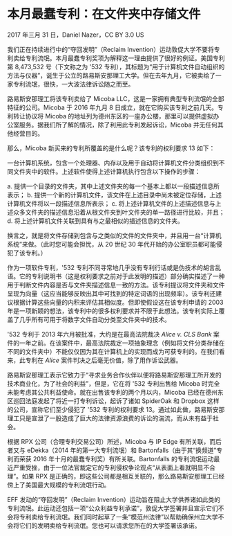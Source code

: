 # 本月最蠢专利：在文件夹中存储文件

2017 年三月 31 日，Daniel Nazer，CC BY 3.0 US

我们正在持续进行中的“夺回发明”（Reclaim Invention）运动敦促大学不要将专利卖给专利流氓。本月最蠢专利奖项为解释这一理由提供了很好的例证。美国专利第 8,473,532 号（下文称之为 '532 专利），其标题为“用于计算机文件自动组织的方法与仪器”，诞生于公立的路易斯安那理工大学。但在去年九月，它被卖给了一家专利流氓，很快，一大波法律诉讼随之而至。

路易斯安那理工将该专利卖给了 Micoba LLC，这是一家拥有典型专利流氓的全部特征的公司。Micoba 于 2016 年九月 8 日成立，就在它购买该专利之前几天。专利转让协议将 Micoba 的地址列为德州东区的一座办公楼，那里可以提供虚拟办公室服务。据我们所了解的情况，除了利用此专利发起诉讼，Micoba 并无任何其他经营目的。

那么，Micoba 新买来的专利所覆盖的是什么呢？该专利的权利要求 13 如下：

一台计算机系统，包含一个处理器、内存以及用于自动将计算机文件分类组织到不同文件夹中的软件。上述软件使得上述计算机执行包含以下操作的步骤：

a. 提供一个目录的文件夹，其中上述文件夹的每一个基本上都以一段描述信息所表示；
b. 提供一个新的计算机文件，该文件在上述目录中尚未被定位存储，上述计算机文件将以一段描述信息所表示；
c. 将上述计算机文件的上述描述信息与上述众多文件夹的描述信息沿着从根文件夹到叶文件夹的单一路径进行比较，并且；
d. 将上述计算机文件关联到具有与之最相似的描述信息的文件夹。

换言之，就是将文件存储到包含与之类似的文件的文件夹中，并且用一台“计算机系统”来做。（此时您可能会担忧，从 20 世纪 30 年代开始的办公室职员都可能侵犯了该专利。）

作为一项软件专利，'532 专利不同寻常地几乎没有专利行话或是伪技术的胡言乱语。它的专利说明书（这是权利要求之前对于此发明的描述）部分确实描述了一种用于判断文件内容是否与文件夹描述信息一致的方法。该专利提议将文件夹和文件呈现为向量（这应当能够反映出其中可找到的特定词语的出现频率）。该专利还建议根据计算这些向量的内积来评估其相似度。但即使假设这在该专利申请的 2003 年是一项新颖的想法，该专利中的很多权利要求并不限于此想法。该专利实际上覆盖了几乎所有可用于将数字文件自动分类至文件夹中的技术。

'532 专利于 2013 年六月被批准，大约是在最高法院裁决 _Alice v. CLS Bank_ 案件的一年之前。在该案件中，最高法院裁定一项抽象理念（例如将文件分类存储在不同的文件夹中）不能仅仅因为其在计算机上的实现而成为可获专利的。在我们看来，此专利在 _Alice_ 案件判决之后毫无价值，除了用作诉讼武器。

路易斯安那理工表示它致力于“寻求业务合作伙伴以便将路易斯安那理工所开发的技术商业化，为了社会的利益”，但是，它在将 '532 专利出售给 Micoba 时完全未能考虑其公共利益使命。就在出售该专利的两个月以内，Micoba 已经在德州东区巡回法庭发起了将近一打专利诉讼，起诉了诸如 SpiderOak 和 Dropbox 这样的公司，宣称它们至少侵犯了 '532 专利的权利要求 13。通过如此做，路易斯安那理工只是宣泄了一股造成了巨大的法律资源浪费的诉讼的湍流，而从未有益于社会。

根据 RPX 公司（合理专利交易公司）所述，Micoba 与 IP Edge 有所关联，而后者又与 eDekka（2014 年的第一大专利流氓）和 Bartonfalls（由于其“换频道”专利而荣获 2016 年十月的最蠢专利奖）有所关联。Bartonfalls 的专利流氓运动最近严重受挫，由于一位法官裁定它的专利侵权争论观点“从表面上看就明显不合理”。如果 RPX 是正确的，即这些公司都是相互关联的，那么路易斯安那理工已经傍上了美国最大规模的专利流氓行动。

EFF 发动的“夺回发明”（Reclaim Invention）运动旨在阻止大学供养诸如此类的专利流氓。此运动还包括一项“公众利益专利承诺”，敦促大学签署并且宣示它们不会将专利卖给专利流氓。我们同时起草了一条“模范州法律”以帮助确保州立大学不会将它们的发明卖给专利流氓。您也可以请求您所在的大学签署该承诺。
